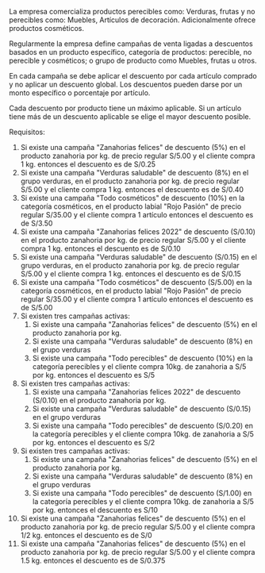 La empresa comercializa productos perecibles como: Verduras, frutas y no
perecibles como: Muebles, Artículos de decoración. Adicionalmente ofrece
productos cosméticos.

Regularmente la empresa define campañas de venta ligadas a descuentos basados
en un producto específico, categoría de productos: perecible, no perecible y
cosméticos; o grupo de producto como Muebles, frutas u otros.

En cada campaña se debe aplicar el descuento por cada artículo comprado y no
aplicar un descuento global.
Los descuentos pueden darse por un monto específico o porcentaje por artículo.

Cada descuento por producto tiene un máximo aplicable.
Si un artículo tiene más de un descuento aplicable se elige el mayor descuento
posible.

Requisitos:
1. Si existe una campaña "Zanahorias felices" de descuento (5%) en el producto zanahoria por kg. de precio regular S/5.00 y el cliente compra 1 kg. entonces el descuento es de S/0.25
2. Si existe una campaña "Verduras saludable" de descuento (8%) en el grupo verduras, en el producto zanahoria por kg. de precio regular S/5.00 y el cliente compra 1 kg. entonces el descuento es de S/0.40
3. Si existe una campaña "Todo cosméticos" de descuento (10%) en la categoría cosméticos, en el producto labial "Rojo Pasión" de precio regular S/35.00 y el cliente compra 1 artículo entonces el descuento es de S/3.50
4. Si existe una campaña "Zanahorias felices 2022" de descuento (S/0.10) en el producto zanahoria por kg. de precio regular S/5.00 y el cliente compra 1 kg. entonces el descuento es de S/0.10
5. Si existe una campaña "Verduras saludable" de descuento (S/0.15) en el grupo verduras, en el producto zanahoria por kg. de precio regular S/5.00 y el cliente compra 1 kg. entonces el descuento es de S/0.15
6. Si existe una campaña "Todo cosméticos" de descuento (S/5.00) en la categoría cosméticos, en el producto labial "Rojo Pasión" de precio regular S/35.00 y el cliente compra 1 artículo entonces el descuento es de S/5.00
7. Si existen tres campañas activas:
   1. Si existe una campaña "Zanahorias felices" de descuento (5%) en el producto zanahoria por kg.
   2. Si existe una campaña "Verduras saludable" de descuento (8%) en el grupo verduras
   3. Si existe una campaña "Todo perecibles" de descuento (10%) en la categoría perecibles
   y el cliente compra 10kg. de zanahoria a S/5 por kg. entonces el descuento es S/5
8. Si existen tres campañas activas:
   1. Si existe una campaña "Zanahorias felices 2022" de descuento (S/0.10) en el producto zanahoria por kg.
   2. Si existe una campaña "Verduras saludable" de descuento (S/0.15) en el grupo verduras
   3. Si existe una campaña "Todo perecibles" de descuento (S/0.20) en la categoría perecibles
   y el cliente compra 10kg. de zanahoria a S/5 por kg. entonces el descuento es S/2
9. Si existen tres campañas activas:
   1. Si existe una campaña "Zanahorias felices" de descuento (5%) en el producto zanahoria por kg.
   2. Si existe una campaña "Verduras saludable" de descuento (8%) en el grupo verduras
   3. Si existe una campaña "Todo perecibles" de descuento (S/1.00) en la categoría perecibles
   y el cliente compra 10kg. de zanahoria a S/5 por kg. entonces el descuento es S/10
10. Si existe una campaña "Zanahorias felices" de descuento (5%) en el producto zanahoria por kg. de precio regular S/5.00 y el cliente compra 1/2 kg. entonces el descuento es de S/0
11. Si existe una campaña "Zanahorias felices" de descuento (5%) en el producto zanahoria por kg. de precio regular S/5.00 y el cliente compra 1.5 kg. entonces el descuento es de S/0.375